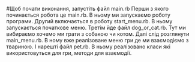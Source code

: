 #Щоб почати виконання, запустіть файл main.rb
Перши з якого починається робота це main.rb. В ньому ми запускаємо роботу програми.
Другий включається в роботу start_menu.rb. В ньому запускається початкове меню.
Третім йде файл dog_or_cat.rb. Тут ми вибираємо хочемо ми грати з собакою чи котом.
Далі слід розглянути main_menu.rb. В ному вже реалізоване меню гри де ми взаємодіємо з твариною.
І нарешті файл pet.rb. В ньому реалізовано класи які використовуться для гри, методи для взаємодії.
